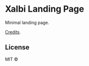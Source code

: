 # Xalbi Landing Page

Minimal landing page.

[Credits](https://github.com/flexdinesh/dev-landing-page).

## License

MIT ©
